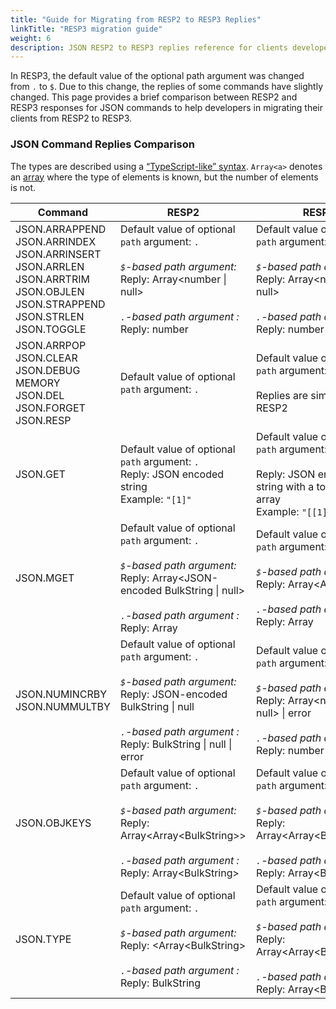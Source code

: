 ```yaml
---
title: "Guide for Migrating from RESP2 to RESP3 Replies"
linkTitle: "RESP3 migration guide"
weight: 6
description: JSON RESP2 to RESP3 replies reference for clients developers
---
```


In RESP3, the default value of the optional path argument was changed from `.` to `$`. 
Due to this change, the replies of some commands have slightly changed. 
This page provides a brief comparison between RESP2 and RESP3 responses for JSON commands to help developers in migrating their clients from RESP2 to RESP3.

### JSON Command Replies Comparison 

The types are described using a [“TypeScript-like” syntax](https://www.typescriptlang.org/docs/handbook/2/everyday-types.html). `Array<a>` denotes an [array](https://www.typescriptlang.org/docs/handbook/2/everyday-types.html#arrays) where the type of elements is known, but the number of elements is not.

| Command                                                                                                                                                 | RESP2                                                                                                                                                                                                                              | RESP3                                                                                                                                                                                                                                |
|---------------------------------------------------------------------------------------------------------------------------------------------------------|------------------------------------------------------------------------------------------------------------------------------------------------------------------------------------------------------------------------------------|--------------------------------------------------------------------------------------------------------------------------------------------------------------------------------------------------------------------------------------|
| JSON.ARRAPPEND<br/>JSON.ARRINDEX<br/>JSON.ARRINSERT<br/>JSON.ARRLEN<br/>JSON.ARRTRIM<br/>JSON.OBJLEN<br/>JSON.STRAPPEND<br/>JSON.STRLEN<br/>JSON.TOGGLE | Default value of optional `path` argument: `.` <br/><br/> *`$`-based path argument:* <br/> Reply: Array\<number &#124; null> <br/><br/> *`.`-based path argument :*&nbsp;<br/> Reply: number                                       | Default value of optional `path` argument: `$` <br/><br/> *`$`-based path argument:*&nbsp; <br/> Reply: Array\<number &#124; null> <br/><br/> *`.`-based path argument :* <br/> Reply: number                                        |
| JSON.ARRPOP<br/>JSON.CLEAR<br/>JSON.DEBUG MEMORY<br/>JSON.DEL<br />JSON.FORGET<br />JSON.RESP                                                           | Default value of optional `path` argument: `.`                                                                                                                                                                                     | Default value of optional `path` argument: `$` <br/><br/> Replies are similar to RESP2                                                                                                                                               |
| JSON.GET                                                                                                                                                | Default value of optional `path` argument: `.` <br/> Reply: JSON encoded string  <br/> Example: `"[1]"`                                                                                                                            | Default value of optional `path` argument: `$` <br/><br/> Reply: JSON encoded string with a top-level array  <br/> Example: `"[[1]]"`                                                                                                | 
| JSON.MGET                                                                                                                                               | Default value of optional `path` argument: `.` <br/><br/> *`$`-based path argument:* <br/> Reply: Array\<JSON-encoded BulkString &#124; null> <br/><br/> *`.`-based path argument :*&nbsp;<br/> Reply: Array<BulkString>           | Default value of optional `path` argument: `$` <br/><br/> *`$`-based path argument:* <br/> Reply: Array\<Array &#124; null> <br/><br/> *`.`-based path argument :*&nbsp;<br/> Reply: Array<BulkString>                               |
| JSON.NUMINCRBY<br/>JSON.NUMMULTBY                                                                                                                       | Default value of optional `path` argument: `.` <br/><br/> *`$`-based path argument:* <br/> Reply: JSON-encoded BulkString &#124; null <br/><br/> *`.`-based path argument :*&nbsp;<br/> Reply: BulkString &#124; null &#124; error | Default value of optional `path` argument: `$` <br/><br/> *`$`-based path argument:* <br/> Reply: Array\<number &#124;  null> &#124; error <br/><br/> *`.`-based path argument :*&nbsp;<br/> Reply: number &#124;  null &#124; error |
| JSON.OBJKEYS                                                                                                                                            | Default value of optional `path` argument: `.` <br/><br/> *`$`-based path argument:* <br/> Reply: Array\<Array\<BulkString\>> <br/><br/> *`.`-based path argument :*&nbsp;<br/> Reply: Array\<BulkString>                          | Default value of optional `path` argument: `$` <br/><br/> *`$`-based path argument:* <br/> Reply: Array\<Array\<BulkString\>> <br/><br/> *`.`-based path argument :*&nbsp;<br/> Reply: Array\<BulkString>                            |
| JSON.TYPE                                                                                                                                               | Default value of optional `path` argument: `.` <br/><br/> *`$`-based path argument:* <br/> Reply: <Array\<BulkString\> <br/><br/> *`.`-based path argument :*&nbsp;<br/> Reply: BulkString                                         | Default value of optional `path` argument: `$` <br/><br/> *`$`-based path argument:* <br/> Reply: Array\<Array\<BulkString\>> <br/><br/> *`.`-based path argument :*&nbsp;<br/> Reply: Array\<BulkString>                            |
